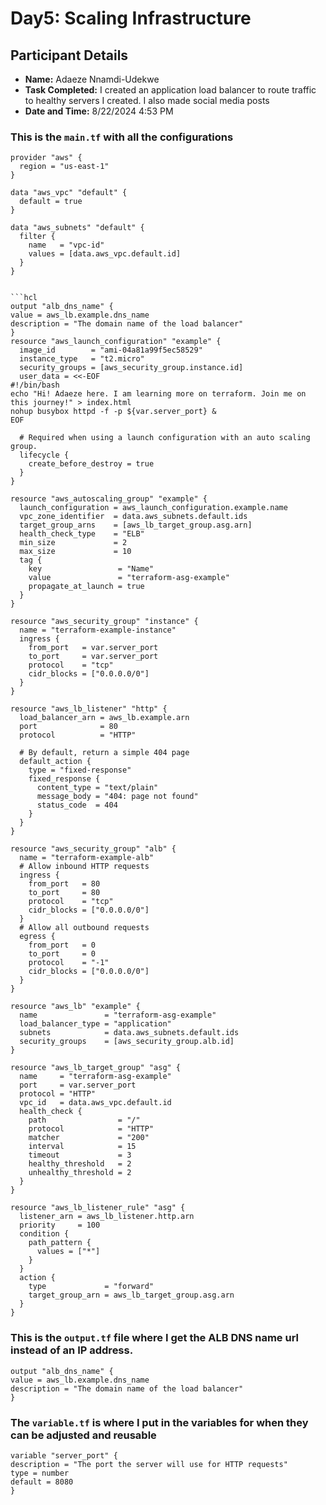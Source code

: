 # Day5: Scaling Infrastructure

## Participant Details
- **Name:** Adaeze Nnamdi-Udekwe
- **Task Completed:**  I created an application load balancer to route traffic to healthy servers I created. I also made social media posts
- **Date and Time:** 8/22/2024 4:53 PM

### This is the `main.tf` with all the configurations  
```hcl
provider "aws" {
  region = "us-east-1"
}

data "aws_vpc" "default" {
  default = true
}

data "aws_subnets" "default" {
  filter {
    name   = "vpc-id"
    values = [data.aws_vpc.default.id]
  }
}


```hcl
output "alb_dns_name" {
value = aws_lb.example.dns_name
description = "The domain name of the load balancer"
}
resource "aws_launch_configuration" "example" {
  image_id        = "ami-04a81a99f5ec58529"
  instance_type   = "t2.micro"
  security_groups = [aws_security_group.instance.id]
  user_data = <<-EOF
#!/bin/bash
echo "Hi! Adaeze here. I am learning more on terraform. Join me on this journey!" > index.html
nohup busybox httpd -f -p ${var.server_port} &
EOF

  # Required when using a launch configuration with an auto scaling group.
  lifecycle {
    create_before_destroy = true
  }
}

resource "aws_autoscaling_group" "example" {
  launch_configuration = aws_launch_configuration.example.name
  vpc_zone_identifier  = data.aws_subnets.default.ids
  target_group_arns    = [aws_lb_target_group.asg.arn]
  health_check_type    = "ELB"
  min_size             = 2
  max_size             = 10
  tag {
    key                 = "Name"
    value               = "terraform-asg-example"
    propagate_at_launch = true
  }
}

resource "aws_security_group" "instance" {
  name = "terraform-example-instance"
  ingress {
    from_port   = var.server_port
    to_port     = var.server_port
    protocol    = "tcp"
    cidr_blocks = ["0.0.0.0/0"]
  }
}

resource "aws_lb_listener" "http" {
  load_balancer_arn = aws_lb.example.arn
  port              = 80
  protocol          = "HTTP"

  # By default, return a simple 404 page
  default_action {
    type = "fixed-response"
    fixed_response {
      content_type = "text/plain"
      message_body = "404: page not found"
      status_code  = 404
    }
  }
}

resource "aws_security_group" "alb" {
  name = "terraform-example-alb"
  # Allow inbound HTTP requests
  ingress {
    from_port   = 80
    to_port     = 80
    protocol    = "tcp"
    cidr_blocks = ["0.0.0.0/0"]
  }
  # Allow all outbound requests
  egress {
    from_port   = 0
    to_port     = 0
    protocol    = "-1"
    cidr_blocks = ["0.0.0.0/0"]
  }
}

resource "aws_lb" "example" {
  name               = "terraform-asg-example"
  load_balancer_type = "application"
  subnets            = data.aws_subnets.default.ids
  security_groups    = [aws_security_group.alb.id]
}

resource "aws_lb_target_group" "asg" {
  name     = "terraform-asg-example"
  port     = var.server_port
  protocol = "HTTP"
  vpc_id   = data.aws_vpc.default.id
  health_check {
    path                = "/"
    protocol            = "HTTP"
    matcher             = "200"
    interval            = 15
    timeout             = 3
    healthy_threshold   = 2
    unhealthy_threshold = 2
  }
}

resource "aws_lb_listener_rule" "asg" {
  listener_arn = aws_lb_listener.http.arn
  priority     = 100
  condition {
    path_pattern {
      values = ["*"]
    }
  }
  action {
    type             = "forward"
    target_group_arn = aws_lb_target_group.asg.arn
  }
}
```
### This is the `output.tf` file where I get the ALB DNS name url instead of an IP address.

```hcl
output "alb_dns_name" {
value = aws_lb.example.dns_name
description = "The domain name of the load balancer"
}
```
### The `variable.tf` is where I put in the variables for when they can be adjusted and reusable

```hcl
variable "server_port" {
description = "The port the server will use for HTTP requests"
type = number
default = 8080
}
